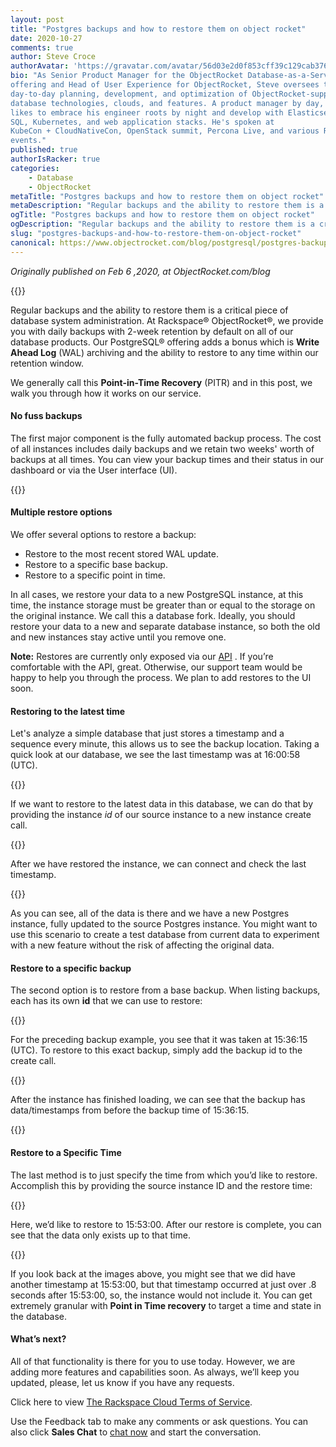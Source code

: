 ```yaml
---
layout: post
title: "Postgres backups and how to restore them on object rocket"
date: 2020-10-27
comments: true
author: Steve Croce
authorAvatar: 'https://gravatar.com/avatar/56d03e2d0f853cff39c129cab3761d49'
bio: "As Senior Product Manager for the ObjectRocket Database-as-a-Service
offering and Head of User Experience for ObjectRocket, Steve oversees the
day-to-day planning, development, and optimization of ObjectRocket-supported
database technologies, clouds, and features. A product manager by day, he still
likes to embrace his engineer roots by night and develop with Elasticsearch,
SQL, Kubernetes, and web application stacks. He's spoken at
KubeCon + CloudNativeCon, OpenStack summit, Percona Live, and various Rackspace
events."
published: true
authorIsRacker: true
categories:
    - Database
    - ObjectRocket
metaTitle: "Postgres backups and how to restore them on object rocket"
metaDescription: "Regular backups and the ability to restore them is a critical piece of database system administration.PostgreSQL offers WAL archiving and easy restore within our retention window."
ogTitle: "Postgres backups and how to restore them on object rocket"
ogDescription: "Regular backups and the ability to restore them is a critical piece of database system administration.PostgreSQL offers WAL archiving and easy restore within our retention window."
slug: "postgres-backups-and-how-to-restore-them-on-object-rocket"
canonical: https://www.objectrocket.com/blog/postgresql/postgres-backups-and-how-to-restore-them-on-objectrocket/
---
```


*Originally published on Feb 6 ,2020, at ObjectRocket.com/blog*

{{<img src="picture1.png" title="" alt="">}}

Regular backups and the ability to restore them is a critical piece of database system administration. At Rackspace&reg;  ObjectRocket&reg;, we provide you with daily backups with 2-week retention by default on all of our database products. Our PostgreSQL&reg; offering adds a bonus which is **Write Ahead Log** (WAL) archiving and the ability to restore to any time within our retention window. 

We generally call this **Point-in-Time Recovery** (PITR) and in this post, we walk you through how it works on our service.

<!--more-->

#### No fuss backups

The first major component is the fully automated backup process. The cost of all instances includes daily backups and we retain two weeks' worth of backups at all times. You can view your backup times and their status in our dashboard or via the User interface (UI).

{{<img src="picture2.png" title="" alt="">}}

#### Multiple restore options

We offer several options to restore a backup:

+ Restore to the most recent stored WAL update.
+ Restore to a specific base backup.
+ Restore to a specific point in time.

In all cases, we restore your data to a new PostgreSQL instance, at this time, the instance storage must be greater than or equal to the storage on the original instance. We call this a database fork.  Ideally, you should restore your data to a new and separate database instance, so both the old and new instances stay active until you remove one.

**Note:** Restores are currently only exposed via our [API](https://docs.api.objectrocket.cloud/?__hstc=227540674.6c2da1a33c3f4e98dc8ac794308ed907.1602515328573.1603747752685.1603747850537.59&__hssc=227540674.1.1603747850537&__hsfp=3796701661#restore-a-postgresql-instance-from-backup) . If you’re comfortable with the API, great. Otherwise, our support team would be happy to help you through the process. We plan to add restores to the UI soon.

#### Restoring to the latest time

Let's analyze a simple database that just stores a timestamp and a sequence every minute, this allows us to see the backup location. Taking a quick look at our database, we see the last timestamp was at 16:00:58 (UTC).

{{<img src="picture3.png" title="" alt="">}}

If we want to restore to the latest data in this database, we can do that by providing the instance _id_ of our source instance to a new instance create call.

{{<img src="picture4.png" title="" alt="">}}

After we have restored the instance, we can connect and check the last timestamp.

{{<img src="picture5.png" title="" alt="">}}

As you can see, all of the data is there and we have a new Postgres instance, fully updated to the source Postgres instance. You might want to use this scenario to create a test database from current data to experiment with a new feature without the risk of affecting the original data.

#### Restore to a specific backup

The second option is to restore from a base backup. When listing backups, each has its own **id** that we can use to restore:

{{<img src="picture6.png" title="" alt="">}}

For the preceding backup example, you see that it was taken at 15:36:15 (UTC). To restore to this exact backup, simply add the backup id to the create call.

{{<img src="picture7.png" title="" alt="">}}

After the instance has finished loading, we can see that the backup has data/timestamps from before the backup time of 15:36:15.

{{<img src="picture8.png" title="" alt="">}}

#### Restore to a Specific Time
The last method is to just specify the time from which you’d like to restore. Accomplish this by providing the source instance ID and the restore time:

{{<img src="picture9.png" title="" alt="">}}

Here, we’d like to restore to 15:53:00. After our restore is complete, you can see that the data only exists up to that time.

{{<img src="picture10.png" title="" alt="">}}

If you look back at the images above, you might see that we did have another timestamp at 15:53:00, but that timestamp occurred at just over .8 seconds after 15:53:00, so, the instance would not include it. You can get extremely granular with **Point in Time recovery** to target a time and state in the database.

#### What’s next?

All of that functionality is there for you to use today. However, we are adding more features and capabilities soon. As always, we’ll keep you updated, please, let us know if you have any requests.

Click here to view [The Rackspace Cloud Terms of Service](https://www.rackspace.com/cloud/legal/).

Use the Feedback tab to make any comments or ask questions. You can also click
**Sales Chat** to [chat now](https://www.rackspace.com/) and start the conversation.
